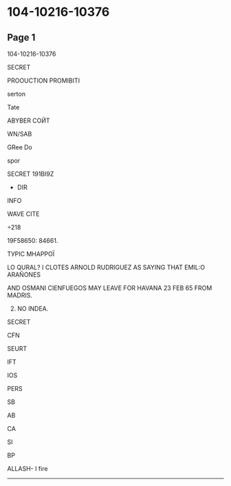 # 104-10216-10376

## Page 1

104-10216-10376

SECRET

PROOUCTION PROMIBITI

serton

Tate

ABYBER СОЙТ

WN/SAB

GRee Do

spor

SECRET 191BI9Z

- DIR

INFO

WAVE CITE

÷218

19F58650: 84661.

ТУРІС МНАРРОЇ

LO QURAL? I CLOTES ARNOLD RUDRIGUEZ AS SAYING THAT EMIL:O ARAÑONES

AND OSMANI CIENFUEGOS MAY LEAVE FOR HAVANA 23 FEB 65 FROM MADRIS.

2. NO INDEA.

SECRET

CFN

SEURT

IFT

IOS

PERS

SB

AB

CA

SI

BP

ALLASH- I fire

---

